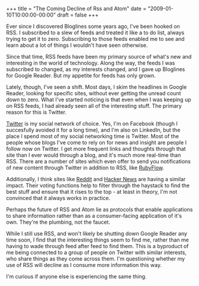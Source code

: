 +++
title = "The Coming Decline of Rss and Atom"
date = "2009-01-10T10:00:00-00:00"
draft = false
+++

Ever since I discovered Bloglines some years ago, I've been hooked on
RSS. I subscribed to a slew of feeds and treated it like a to do list,
always trying to get it to zero. Subscribing to those feeds enabled me
to see and learn about a lot of things I wouldn't have seen otherwise.

Since that time, RSS feeds have been my primary source of what's new and
interesting in the world of technology. Along the way, the feeds I was
subscribed to changed, as my interests changed, and I gave up Bloglines
for Google Reader. But my appetite for feeds has only grown.

Lately, though, I've seen a shift. Most days, I skim the headlines in
Google Reader, looking for specific sites, without ever getting the
unread count down to zero. What I've started noticing is that even when
I was keeping up on RSS feeds, I had already seen all of the interesting
stuff. The primary reason for this is Twitter.

[Twitter](http://twitter.com) is my social network of choice. Yes, I'm
on Facebook (though I succesfully avoided it for a long time), and I'm
also on LinkedIn, but the place I spend most of my social networking
time is Twitter. Most of the people whose blogs I've come to rely on for
news and insight are people I follow now on Twitter. I get more frequent
links and thoughts through that site than I ever would through a blog,
and it's much more real-time than RSS. There are a number of sites which
even offer to send you notifications of new content through Twitter in
addition to RSS, like [RubyFlow](http://rubyflow.com).

Additionally, I think sites like [Reddit](http://reddit.com) and [Hacker
News](http://news.ycombinator.com) are having a similar impact. Their
voting functions help to filter through the haystack to find the best
stuff and ensure that it rises to the top - at least in theory, I'm not
convinced that it always works in practice.

Perhaps the future of RSS and Atom lie as protocols that enable
applications to share information rather than as a consumer-facing
application of it's own. They're the plumbing, not the faucet.

While I still use RSS, and won't likely be shutting down Google Reader
any time soon, I find that the interesting things seem to find me,
rather than me having to wade through feed after feed to find them. This
is a byproduct of me being connected to a group of people on Twitter
with similar interests, who share things as they come across them. I'm
questioning whether my use of RSS will decline as I consume more
information this way.

I'm curious if anyone else is experiencing the same thing.

